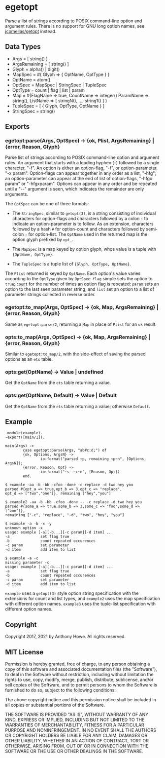 egetopt
=======

Parse a list of strings according to POSIX command-line option and argument rules.  There is no support for GNU long option names, see [jcomellas/getopt](https://github.com/jcomellas/getopt) instead.

Data Types
----------

* Args = [ string() ]
* ArgsRemaining = [ string() ]
* Glyph = alpha() | digit()
* MapSpec = #{ Glyph => { OptName, OptType } }
* OptName = atom()
* OptSpec = MapSpec | StringSpec | TupleSpec
* OptType = count | flag | list | param
* Map = #{FlagName => true, CountName => integer() ParamName => string(), ListName => [ stringN(), ..., string1() ] }
* TupleSpec = [ { Glyph, OptType, OptName } ]
* StringSpec = string()

Exports
-------

### egetopt:parse(Args, OptSpec) -> {ok, Plist, ArgsRemaining} | {error, Reason, Glyph}

Parse list of strings according to POSIX command-line option and argument rules.  An argument that starts with a leading hyphen (-) followed by a single character, "-f".  An option is either an option-flag, "-f", or option-parameter, "-x param".  Option-flags can appear together in any order as a list, "-hfg"; an option-parameter can appear at the end of list of option-flags, "-hfgx param" or "-hfgxparam".  Options can appear in any order and be repeated until a "--" argument is seen, which indicates the remainder are only arguments.

The `OptSpec` can be one of three formats:

* The `StringSpec`, similar to `getopt(3)`, is a string consisting of individual characters for option-flags and characters followed by a colon `:` to indicate an option-parameter is to follow.  As an extension, characters followed by a hash `#` for option-count and characters followed by semi-colon `;` for option-list.  The `OptName` used in the returned map is the option glyph prefixed by `opt_`.

* The `MapSpec` is a map keyed by option glyph, whos value is a tuple with `{OptName, OptType}`.

* The `TupleSpec` is a tuple list of `{Glyph, OptType, OptName}`.

The `Plist` returned is keyed by `OptName`.  Each option's value varies according to the `OptType` given by `OptSpec`: `flag` simple sets the option to `true`; `count` for the number of times an option flag is repeated; `param` sets an option to the last seen parameter string; and `list` set an option to a list of parameter strings collected in reverse order.

### egetopt:to_map(Args, OptSpec) -> {ok, Map, ArgsRemaining} | {error, Reason, Glyph}

Same as `egetopt:parse/2`, returning a `Map` in place of `Plist` for an `ok` result.

### opts:to_map(Args, OptSpec) -> {ok, Map, ArgsRemaining} | {error, Reason, Glyph}

Similar to `egetopt:to_map/2`, with the side-effect of saving the parsed options as an `ets` table.

### opts:get(OptName) -> Value | undefined

Get the `OptName` from the `ets` table returning a value.

### opts:get(OptName, Default) -> Value | Default

Get the `OptName` from the `ets` table returning a value; otherwise `Default`.


Example
-------

```
-module(example).
-export([main/1]).

main(Args) ->
        case egetopt:parse(Args, "ab#c:d;") of
        {ok, Options, ArgsN} ->
                io:format("parsed ~p, remaining ~p~n", [Options, ArgsN]);
        {error, Reason, Opt} ->
                io:format("~s -~c~n", [Reason, Opt])
        end.
```

```
$ example -aa -b -bb -cfoo -done -c replace -d two hey you
parsed #{opt_a => true,opt_b => 3,opt_c => "replace",
opt_d => ["two","one"]}, remaining ["hey","you"]

$ example2 -aa -b -bb -cfoo -done -- -c replace -d two hey you
parsed #{some_a => true,some_b => 3,some_c => "foo",some_d => ["one"]},
remaining ["-c", "replace", "-d", "two", "hey", "you"]

$ example -a -b -x -y
unknown option -x
usage: example [-a][-b...][-c param][-d item] ...
-a              set flag true
-b              count repeated occurences
-c param        set parameter
-d item         add item to list

$ example -a -c
missing parameter -c
usage: example [-a][-b...][-c param][-d item] ...
-a              set flag true
-b              count repeated occurences
-c param        set parameter
-d item         add item to list
```

`example` uses a `getopt(3)` style option string specification with the extensions for count and list types, and
`example2` uses the map specification with different option names.
`example3` uses the tuple-list specification with different option names.


Copyright
---------

Copyright 2017, 2021 by Anthony Howe.  All rights reserved.


MIT License
-----------

Permission is hereby granted, free of charge, to any person obtaining a copy of this software and associated documentation files (the "Software"), to deal in the Software without restriction, including without limitation the rights to use, copy, modify, merge, publish, distribute, sublicense, and/or sell copies of the Software, and to permit persons to whom the Software is furnished to do so, subject to the following conditions:

The above copyright notice and this permission notice shall be included in all copies or substantial portions of the Software.

THE SOFTWARE IS PROVIDED "AS IS", WITHOUT WARRANTY OF ANY KIND, EXPRESS OR IMPLIED, INCLUDING BUT NOT LIMITED TO THE WARRANTIES OF MERCHANTABILITY, FITNESS FOR A PARTICULAR PURPOSE AND NONINFRINGEMENT. IN NO EVENT SHALL THE AUTHORS OR COPYRIGHT HOLDERS BE LIABLE FOR ANY CLAIM, DAMAGES OR OTHER LIABILITY, WHETHER IN AN ACTION OF CONTRACT, TORT OR OTHERWISE, ARISING FROM, OUT OF OR IN CONNECTION WITH THE SOFTWARE OR THE USE OR OTHER DEALINGS IN THE SOFTWARE.
